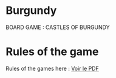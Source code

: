 # Burgundy

BOARD GAME : CASTLES OF BURGUNDY

# Rules of the game

Rules of the games here : [Voir le PDF](rules_burgundy.pdf)
